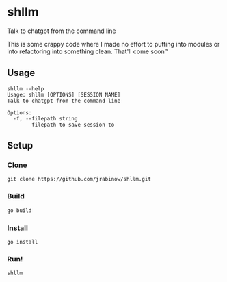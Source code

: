 # shllm
Talk to chatgpt from the command line

This is some crappy code where I made no effort to putting into modules or into refactoring into something clean. That'll come soon™

## Usage
```
shllm --help
Usage: shllm [OPTIONS] [SESSION NAME]
Talk to chatgpt from the command line

Options:
  -f, --filepath string
        filepath to save session to
```

## Setup

### Clone
```
git clone https://github.com/jrabinow/shllm.git
```

### Build
```
go build
```

### Install
```
go install
```

### Run!
```
shllm
```

